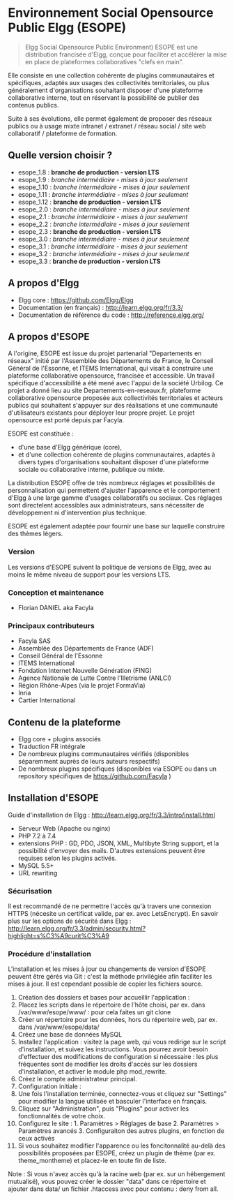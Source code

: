 # Environnement Social Opensource Public Elgg (ESOPE)
> Elgg Social Opensource Public Environment)
ESOPE est une distribution francisée d'Elgg, conçue pour faciliter et accélérer la mise en place de plateformes collaboratives "clefs en main".

Elle consiste en une collection cohérente de plugins communautaires et spécifiques, adaptés aux usages des collectivités territoriales, ou plus généralement d'organisations souhaitant disposer d'une plateforme collaborative interne, tout en réservant la possibilité de publier des contenus publics.

Suite à ses évolutions, elle permet également de proposer des réseaux publics ou à usage mixte intranet / extranet / réseau social / site web collaboratif / plateforme de formation.


## Quelle version choisir ?
* esope_1.8 : **branche de production - version LTS**
* esope_1.9 : *branche intermédiaire - mises à jour seulement*
* esope_1.10 : *branche intermédiaire - mises à jour seulement*
* esope_1.11 : *branche intermédiaire - mises à jour seulement*
* esope_1.12 : **branche de production - version LTS**
* esope_2.0 : *branche intermédiaire - mises à jour seulement*
* esope_2.1 : *branche intermédiaire - mises à jour seulement*
* esope_2.2 : *branche intermédiaire - mises à jour seulement*
* esope_2.3 : **branche de production - version LTS**
* esope_3.0 : *branche intermédiaire - mises à jour seulement*
* esope_3.1 : *branche intermédiaire - mises à jour seulement*
* esope_3.2 : *branche intermédiaire - mises à jour seulement*
* esope_3.3 : **branche de production - version LTS**



## A propos d'Elgg
* Elgg core : https://github.com/Elgg/Elgg
* Documentation (en français) : http://learn.elgg.org/fr/3.3/
* Documentation de référence du code : http://reference.elgg.org/


## A propos d'ESOPE
A l'origine, ESOPE est issue du projet partenarial "Departements en réseaux" initié par l'Assemblée des Départements de France, le Conseil Général de l'Essonne, et ITEMS International, qui visait à construire une plateforme collaborative opensource, francisée et accessible.
Un travail spécifique d'accessibilité a été mené avec l'appui de la société Urbilog.
Ce projet a donné lieu au site Departements-en-reseaux.fr, plateforme collaborative opensource proposée aux collectivités territoriales et acteurs publics qui souhaitent s'appuyer sur des réalisations et une communauté d'utilisateurs existants pour déployer leur propre projet.
Le projet opensource est porté depuis par Facyla. 


ESOPE est constituée :
* d'une base d'Elgg générique (core),
* et d'une collection cohérente de plugins communautaires, adaptés à divers types d'organisations souhaitant disposer d'une plateforme sociale ou collaborative interne, publique ou mixte.

La distribution ESOPE offre de très nombreux réglages et possibilités de personnalisation qui permettent d'ajuster l'apparence et le comportement d'Elgg à une large gamme d'usages collaboratifs ou sociaux. Ces réglages sont directelent accessibles aux administrateurs, sans nécessiter de développement ni d'intervention plus technique.

ESOPE est également adaptée pour fournir une base sur laquelle construire des thèmes légers.


### Version
Les versions d'ESOPE suivent la politique de versions de Elgg, avec au moins le même niveau de support pour les versions LTS. 


### Conception et maintenance
* Florian DANIEL aka Facyla


### Principaux contributeurs
* Facyla SAS
* Assemblée des Départements de France (ADF)
* Conseil Général de l'Essonne
* ITEMS International
* Fondation Internet Nouvelle Génération (FING)
* Agence Nationale de Lutte Contre l'Illetrisme (ANLCI)
* Région Rhône-Alpes (via le projet FormaVia)
* Inria
* Cartier International


## Contenu de la plateforme
* Elgg core + plugins associés
* Traduction FR intégrale
* De nombreux plugins communautaires vérifiés (disponibles séparemment auprès de leurs auteurs respectifs)
* De nombreux plugins spécifiques (disponibles via ESOPE ou dans un repository spécifiques de https://github.com/Facyla )



## Installation d'ESOPE
Guide d'installation de Elgg : http://learn.elgg.org/fr/3.3/intro/install.html
- Serveur Web (Apache ou nginx)
- PHP 7.2 à 7.4
- extensions PHP : GD, PDO, JSON, XML, Multibyte String support, et la possibilité d'envoyer des mails. D'autres extensions peuvent être requises selon les plugins activés.
- MySQL 5.5+
- URL rewriting


### Sécurisation
Il est recommandé de ne permettre l'accès qu'à travers une connexion HTTPS (nécesite un certificat valide, par ex. avec LetsEncrypt). 
En savoir plus sur les options de sécurité dans Elgg : http://learn.elgg.org/fr/3.3/admin/security.html?highlight=s%C3%A9curit%C3%A9


### Procédure d'installation
L'installation et les mises à jour ou changements de version d'ESOPE peuvent être gérés via Git : c'est la méthode privilégiée afin faciliter les mises à jour. Il est cependant possible de copier les fichiers source. 
1. Création des dossiers et bases pour accueillir l'application : 
  1. Placez les scripts dans le répertoire de l'hôte choisi, par ex. dans /var/www/esope/www/ : pour cela faites un git clone 
  2. Créer un répertoire pour les données, hors du répertoire web, par ex. dans /var/www/esope/data/
2. Créez une base de données MySQL
3. Installez l'application : visitez la page web, qui vous redirige sur le script d'installation, et suivez les instructions. Vous pourrez avoir besoin d'effectuer des modifications de configuration si nécessaire : les plus fréquentes sont de modifier les droits d'accès sur les dossiers d'installation, et activer le module php mod_rewrite. 
4. Créez le compte administrateur principal. 
5. Configuration initiale : 
  1. Une fois l'installation terminée, connectez-vous et cliquez sur "Settings" pour modifier la langue utilisée et basculer l'interface en français.
  2. Cliquez sur "Administration", puis "Plugins" pour activer les fonctionnalités de votre choix. 
  3. Configurez le site :
    1. Paramètres > Réglages de base
    2. Paramètres > Paramètres avancés
    3. Configuraiton des autres plugins, en fonction de ceux activés
6. Si vous souhaitez modifier l'apparence ou les foncitonnalité au-delà des possibilités proposées par ESOPE, créez un plugin de thème (par ex. theme_montheme) et placez-le en toute fin de liste.

Note : Si vous n'avez accès qu'à la racine web (par ex. sur un hébergement mutualisé), vous pouvez créer le dossier "data" dans ce répertoire et ajouter dans data/ un fichier .htaccess avec pour contenu : deny from all. 



